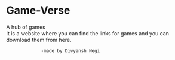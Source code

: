 # Game-Verse
A hub of games
<br>
It is a website where you can find the links for games and you can download them from here.
                 
                 
                 
                 -made by Divyansh Negi
